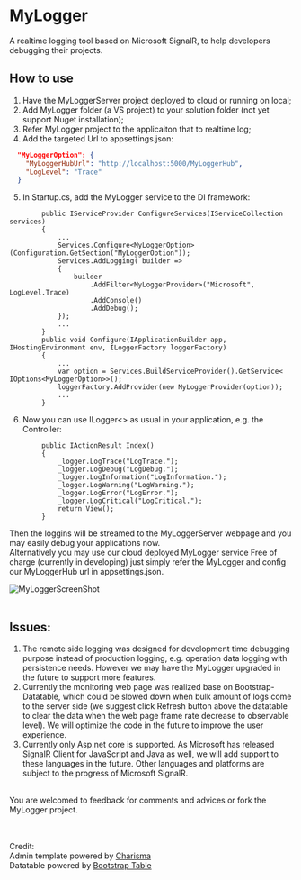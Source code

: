 # MyLogger</br>
A realtime logging tool based on Microsoft SignalR, to help developers debugging their projects.</br>

How to use</br>
-----------------
1. Have the MyLoggerServer project deployed to cloud or running on local;
2. Add MyLogger folder (a VS project) to your solution folder (not yet support Nuget installation);
3. Refer MyLogger project to the applicaiton that to realtime log;
4. Add the targeted Url to appsettings.json:
~~~ Json
  "MyLoggerOption": {
    "MyLoggerHubUrl": "http://localhost:5000/MyLoggerHub",
    "LogLevel": "Trace"
  }
~~~
5. In Startup.cs, add the MyLogger service to the DI framework:
~~~
        public IServiceProvider ConfigureServices(IServiceCollection services)
        {
            ...
            Services.Configure<MyLoggerOption>(Configuration.GetSection("MyLoggerOption"));
            Services.AddLogging( builder =>
            {
                builder
                    .AddFilter<MyLoggerProvider>("Microsoft", LogLevel.Trace)
                    .AddConsole()
                    .AddDebug();
            });
            ...
        }
        public void Configure(IApplicationBuilder app, IHostingEnvironment env, ILoggerFactory loggerFactory)
        {
            ...
            var option = Services.BuildServiceProvider().GetService< IOptions<MyLoggerOption>>();
            loggerFactory.AddProvider(new MyLoggerProvider(option));
            ...
        }
~~~
6. Now you can use ILogger<> as usual in your application, e.g. the Controller:
~~~
        public IActionResult Index()
        {
            _logger.LogTrace("LogTrace.");
            _logger.LogDebug("LogDebug.");
            _logger.LogInformation("LogInformation.");
            _logger.LogWarning("LogWarning.");
            _logger.LogError("LogError.");
            _logger.LogCritical("LogCritical.");
            return View();
        }
~~~
Then the loggins will be streamed to the MyLoggerServer webpage and you may easily debug your applications now.
</br>
Alternatively you may use our cloud deployed MyLogger service Free of charge (currently in developing) just simply refer the MyLogger and config our MyLoggerHub url in appsettings.json.
</br>

![MyLoggerScreenShot](https://github.com/silentrock/MyLogger/blob/master/MyLoggerScreenShot.png)
</br></br>

Issues:
-------
1. The remote side logging was designed for development time debugging purpose instead of production logging, e.g. operation data logging with persistence needs. However we may have the MyLogger upgraded in the future to support more features.
2. Currently the monitoring web page was realized base on Bootstrap-Datatable, which could be slowed down when bulk amount of logs come to the server side (we suggest click Refresh button above the datatable to clear the data when the web page frame rate decrease to observable level). We will optimize the code in the future to improve the user experience.
3. Currently only Asp.net core is supported. As Microsoft has released SignalR Client for JavaScript and Java as well, we will add support to these languages in the future. Other languages and platforms are subject to the progress of Microsoft SignalR.
</br>
You are welcomed to feedback for comments and advices or fork the MyLogger project.
</br>
</br>
</br>

Credit:</br>
Admin template powered by [Charisma](http://usman.it/themes/charisma)</br>
Datatable powered by [Bootstrap Table](https://github.com/wenzhixin/bootstrap-table/)</br>
